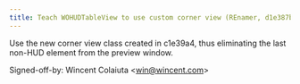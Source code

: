 ```yaml
---
title: Teach WOHUDTableView to use custom corner view (REnamer, d1e387b)
---
```


Use the new corner view class created in c1e39a4, thus eliminating the last non-HUD element from the preview window.

Signed-off-by: Wincent Colaiuta &lt;win@wincent.com&gt;

